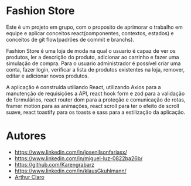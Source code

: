 # Fashion Store

Este é um projeto em grupo, com o proposito de aprimorar o trabalho em equipe e aplicar conceitos react(componentes, contextos, estados) e conceitos de git flow(padrões de commit e branchs).

Fashion Store é uma loja de moda na qual o usuario é capaz de ver os produtos, ler a descrição do produto, adicionar ao carrinho e fazer uma simulação de compra.
Para o usuario administrador é possível criar uma conta, fazer login, verificar a lista de produtos existentes na loja, remover, editar e adicionar novos produtos.

A aplicação é construída utiliando React, utilizando Axios para a manutenção de requisições a API, react hook form e zod para a validação de formulários, react router dom para a proteção e comunicação de rotas, framer motion para as animações, react scroll para ter o efeito de scroll suave, react toastify para os toasts e sass para a estilização da aplicação.

# Autores

- https://www.linkedin.com/in/josenilsonfariasx/
- https://www.linkedin.com/in/miguel-luz-0822ba26b/
- https://github.com/Karengrabarz
- https://www.linkedin.com/in/klausGkuhlmann/
- [Arthur Claro](https://www.linkedin.com/in/arthur-claro-8113b41a6/)

